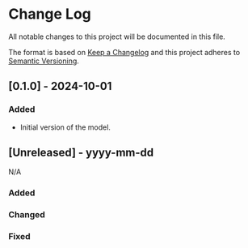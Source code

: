 # Change Log
All notable changes to this project will be documented in this file.

The format is based on [Keep a Changelog](http://keepachangelog.com/)
and this project adheres to [Semantic Versioning](http://semver.org/).

## [0.1.0] - 2024-10-01

### Added
- Initial version of the model.

## [Unreleased] - yyyy-mm-dd

N/A

### Added

### Changed

### Fixed